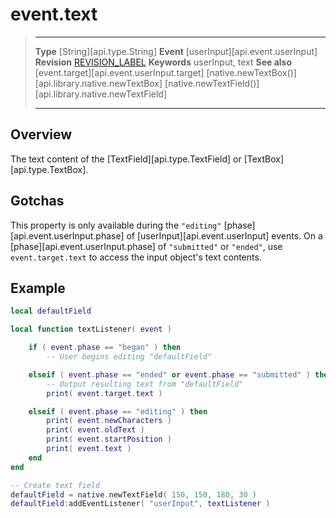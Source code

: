 
# event.text

> --------------------- ------------------------------------------------------------------------------------------
> __Type__              [String][api.type.String]
> __Event__             [userInput][api.event.userInput]
> __Revision__          [REVISION_LABEL](REVISION_URL)
> __Keywords__          userInput, text
> __See also__          [event.target][api.event.userInput.target]
>						[native.newTextBox()][api.library.native.newTextBox]
>						[native.newTextField()][api.library.native.newTextField]
> --------------------- ------------------------------------------------------------------------------------------

## Overview

The text content of the [TextField][api.type.TextField] or [TextBox][api.type.TextBox].


## Gotchas

This property is only available during the `"editing"` [phase][api.event.userInput.phase] of [userInput][api.event.userInput] events. On a [phase][api.event.userInput.phase] of `"submitted"` or `"ended"`, use `event.target.text` to access the input object's text contents.


## Example
 
``````lua
local defaultField

local function textListener( event )

	if ( event.phase == "began" ) then
		-- User begins editing "defaultField"

	elseif ( event.phase == "ended" or event.phase == "submitted" ) then
		-- Output resulting text from "defaultField"
		print( event.target.text )

	elseif ( event.phase == "editing" ) then
		print( event.newCharacters )
		print( event.oldText )
		print( event.startPosition )
		print( event.text )
	end
end

-- Create text field
defaultField = native.newTextField( 150, 150, 180, 30 )
defaultField:addEventListener( "userInput", textListener )
``````
